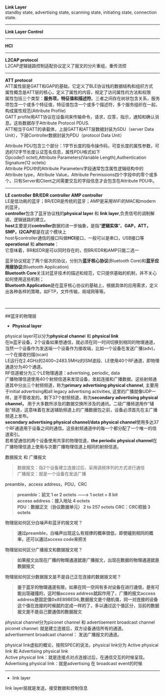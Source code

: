 **Link Layer**   
standby state, advertising state, scanning state, initiating state, connection state.   
***
**Link Layer Control**  
***
**HCI**  
***
**L2CAP protocol**   
L2CAP逻辑链路控制适配协议定义了报文的分片重组，重传流控
***
**ATT protocol**   
ATT属性层是GATT和GAP的基础，它定义了BLE协议栈的数据结构和组织方式  
属性概念是ATT层的核心，定义了属性的内容，规定了访问属性的方法和权限       
属性包括三个类型：**服务项，特征值和描述符**。三者之间存在树状包含关系，服务项包含一个或多个特征值，特征值包含一个或多个描述符，多个服务组织在一起，构成属性规范(Attribute Profile)  
GATT profile用ATT协议在设备间来传输命令，请求，应答，指示，通知和确认消息。这些数据存于Attribute Protocol PDUS.     
ATT相当于GATT的承载体，上层GATT和ATT层数据封装为SDU（server Data Unit），下层Controller数据封装为PDU（protocol Data Unit）
     
Attribute PDU包含三个部分：1字节长度的指令操作码，可变长度的属性参数，可选的12字节长度认证签名信息，属性PDU格式如下   
Opcode(1 octet),Attribute Parameters(Variable Length),Authentication Signature(12 octets)       
Attribute PDU中的Attribute Parameters字段通常包含属性逻辑结构中的Attribute type，Attribute Value，Attribute Permissions四个字段中的零个或多个。只有Server和Client之间需要交互的字段信息才会包含在Attribute PDU中。    



   

***

**LE controller**	**BR/EDR controller**	**AMP controller**    
LE是低功耗的蓝牙；BR/EDR是传统的蓝牙；AMP是采用WiFi的MAC和modern的蓝牙。   
**controller**包含了蓝牙协议栈的**physical layer** 和 **link layer**,负责信号的调制解调，逻辑链路的建立。   
**host**主要是对**controller**数据的进一步抽象，是指“**逻辑实体**”。**GAP，ATT，SMP，I2CAP**都是在这个模块上   
host与controller通信的接口叫做**HCI**接口，一般可以是串口，USB接口等   
**operational** 和 **alternate**：   
它意味着，BR和EDR是可以同时存在的，但BR/EDR和AMP只能二选一    

蓝牙协议规定了两个层次的协议，分别为**蓝牙核心协议**(Bluetooth Core)和**蓝牙应用层协议**(Bluetooth Application)  
**Bluetooth Core**关注对蓝牙技术的描述和规范，它只提供基础的机制，并不关心如何使用这些机制；  
**Bluetooth Application**是在蓝牙核心协议的基础上，根据具体的应用需求，定义出各种各样的策略，如FTP，文件传输，局域网等等。  

   


​      

***
##蓝牙的物理层  
- **Physical layer**    

physical layer可以分为**physical channe**l 和 **physical link**   
在le蓝牙设备，2个设备如果想通信，就必须在同一时间切换到相同的物理通道，当然一个设备作为发送端一个设备作为接收端，比如一个设备在发送广播(adv)，一个在接收扫描(scan)    
LE运行在2.4GHz的2400~2483.5MHz的ISM波段、LE使用40个RF通道，即物理通道分为40个通道。   
RF信道被分为三个LE物理通道：advertising, periodic, data  
广播物理信道使用40个射频信道来发现设备，发起连接和广播数据。这些射频通道其中分出三个射频频道，称为**primary advertising physical channel**, 主要用于initial advertising和all legacy advertising activities, 这里的广播就像UDP一样，是不管收发的。剩下37个射频频道，称为**secondary advertising physical channel，** 用于大多数所涉及的数据交换所涉及的通讯。二级广播频道用作“辅助”频道，这意味着在发送辅助频道上的广播数据包之前，设备必须首先在主广播频道上发布。   
**secondary advertising physical channel/data physical channel**使用多达37个RF通道用于设备之间的通信。这些射频通道中的每一个都分配了一个唯一的信道索引。   
若希望通信的两个设备使用共享的物理信道，**the periodic physical channel**在广播物理信道上使用与次要广播物理信道上相同的射频信道。

数据报文 和 广播报文   
>数据报文：指2个设备建立连接过后，采用调频序列的方式进行通信   
广播报文：就是一个设备在发送广播   

preamble，access address，PDU，CRC   
>**preamble：前文 1 or 2 octets  --->  1 octet = 8 bit   
access address：接入地址  4 octets   
PDU：数据正文（协议数据单元）   2 to 257 octets 
CRC：CRC校验   3 octets**    

物理层如何区分白噪声和蓝牙的报文呢？   
>**通过preamble，白噪声出现这么有规律的概率很低，即使碰到相同的概率，还可以通过access code来把关**   

物理层如何区分广播报文和数据报文呢？  
>**如果报文出现在广播的物理通道就是广播报文，出现在数据的物理通道就是数据报文**   

物理层如何区分数据报文是不是自己正在连接的数据报文呢？  
>**鉴于蓝牙的物理通道有限，如果在同一空间有多对设备在进行通信，是有可能出现碰撞的，这时候access address就起作用了，广播的报文access address是固定值0x8E89BED6,数据报文是个随机值，同一对连接的设备这个值在连接的时候就约定成一样的了，多以通过这个值区分，当前的数据报文是不是自己要通信的数据报文**  

physical channel分为piconet channel 和 advertisement broadcast channel   
piconet channel: 就是建立连接后，双方设备通信所有的通道。  
advertisement broadcast channel： 发送广播报文的通道。   


physical link虚拟的概论，按照SPEC的说法，physical link分为 Active physical link 和 Advertising physical link   
Active physical link：就是连接点对点连接过后，在通信交互的时候呈现。     
Advertising physical link：就是advertising 在 broadcast event的时候  

***
- link layer   
  

link layer层就是发送，接受数据和控制信息   






